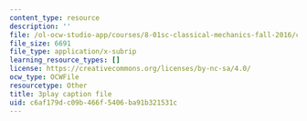 ```yaml
---
content_type: resource
description: ''
file: /ol-ocw-studio-app/courses/8-01sc-classical-mechanics-fall-2016/c6af179dc09b466f5406ba91b321531c_BPnbq6BobdA.srt
file_size: 6691
file_type: application/x-subrip
learning_resource_types: []
license: https://creativecommons.org/licenses/by-nc-sa/4.0/
ocw_type: OCWFile
resourcetype: Other
title: 3play caption file
uid: c6af179d-c09b-466f-5406-ba91b321531c
---
```

